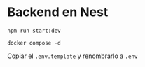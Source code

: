 # Backend en Nest

```npm run start:dev```

```docker compose -d```

Copiar el ```.env.template``` y renombrarlo a ```.env```
